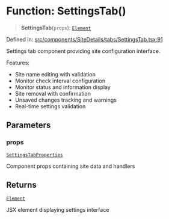 # Function: SettingsTab()

> **SettingsTab**(`props`): [`Element`](https://github.com/DefinitelyTyped/DefinitelyTyped/blob/1a60e1b9a9062ff9c48c681ca3d8b6f717b616b9/types/react/jsx-runtime.d.ts#L6)

Defined in: [src/components/SiteDetails/tabs/SettingsTab.tsx:91](https://github.com/Nick2bad4u/Uptime-Watcher/blob/dca5483e793478722cd3e6e125cafcec5fc771f0/src/components/SiteDetails/tabs/SettingsTab.tsx#L91)

Settings tab component providing site configuration interface.

Features:
- Site name editing with validation
- Monitor check interval configuration
- Monitor status and information display
- Site removal with confirmation
- Unsaved changes tracking and warnings
- Real-time settings validation

## Parameters

### props

[`SettingsTabProperties`](../interfaces/SettingsTabProperties.md)

Component props containing site data and handlers

## Returns

[`Element`](https://github.com/DefinitelyTyped/DefinitelyTyped/blob/1a60e1b9a9062ff9c48c681ca3d8b6f717b616b9/types/react/jsx-runtime.d.ts#L6)

JSX element displaying settings interface
